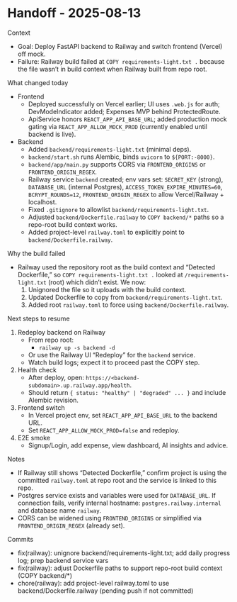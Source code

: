 # Handoff - 2025-08-13

Context
- Goal: Deploy FastAPI backend to Railway and switch frontend (Vercel) off mock.
- Failure: Railway build failed at `COPY requirements-light.txt .` because the file wasn’t in build context when Railway built from repo root.

What changed today
- Frontend
  - Deployed successfully on Vercel earlier; UI uses `.web.js` for auth; DevModeIndicator added; Expenses MVP behind ProtectedRoute.
  - ApiService honors `REACT_APP_API_BASE_URL`; added production mock gating via `REACT_APP_ALLOW_MOCK_PROD` (currently enabled until backend is live).
- Backend
  - Added `backend/requirements-light.txt` (minimal deps).
  - `backend/start.sh` runs Alembic, binds `uvicorn` to `${PORT:-8000}`.
  - `backend/app/main.py` supports CORS via `FRONTEND_ORIGINS` or `FRONTEND_ORIGIN_REGEX`.
  - Railway service `backend` created; env vars set: `SECRET_KEY` (strong), `DATABASE_URL` (internal Postgres), `ACCESS_TOKEN_EXPIRE_MINUTES=60`, `BCRYPT_ROUNDS=12`, `FRONTEND_ORIGIN_REGEX` to allow Vercel/Railway + localhost.
  - Fixed `.gitignore` to allowlist `backend/requirements-light.txt`.
  - Adjusted `backend/Dockerfile.railway` to `COPY backend/*` paths so a repo-root build context works.
  - Added project-level `railway.toml` to explicitly point to `backend/Dockerfile.railway`.

Why the build failed
- Railway used the repository root as the build context and “Detected Dockerfile,” so `COPY requirements-light.txt .` looked at `/requirements-light.txt` (root) which didn’t exist. We now:
  1) Unignored the file so it uploads with the build context.
  2) Updated Dockerfile to copy from `backend/requirements-light.txt`.
  3) Added root `railway.toml` to force using `backend/Dockerfile.railway`.

Next steps to resume
1) Redeploy backend on Railway
   - From repo root:
     - `railway up -s backend -d`
   - Or use the Railway UI “Redeploy” for the `backend` service.
   - Watch build logs; expect it to proceed past the COPY step.
2) Health check
   - After deploy, open: `https://<backend-subdomain>.up.railway.app/health`.
   - Should return `{ status: "healthy" | "degraded" ... }` and include Alembic revision.
3) Frontend switch
   - In Vercel project env, set `REACT_APP_API_BASE_URL` to the backend URL.
   - Set `REACT_APP_ALLOW_MOCK_PROD=false` and redeploy.
4) E2E smoke
   - Signup/Login, add expense, view dashboard, AI insights and advice.

Notes
- If Railway still shows “Detected Dockerfile,” confirm project is using the committed `railway.toml` at repo root and the service is linked to this repo.
- Postgres service exists and variables were used for `DATABASE_URL`. If connection fails, verify internal hostname: `postgres.railway.internal` and database name `railway`.
- CORS can be widened using `FRONTEND_ORIGINS` or simplified via `FRONTEND_ORIGIN_REGEX` (already set).

Commits
- fix(railway): unignore backend/requirements-light.txt; add daily progress log; prep backend service vars
- fix(railway): adjust Dockerfile paths to support repo-root build context (COPY backend/*)
- chore(railway): add project-level railway.toml to use backend/Dockerfile.railway (pending push if not committed)
